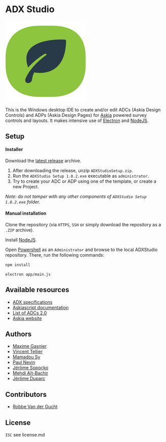 ADX Studio
==========

![ADX Studio](https://github.com/AskiaADX/ADXStudio/blob/develop/adxstudio.png?raw=true)

This is the Windows desktop IDE to create and/or edit ADCs (Askia Design Controls) and ADPs (Askia Design Pages) for [Askia](http://www.askia.com/) powered survey controls and layouts. It makes intensive use of [Electron](https://github.com/atom/electron) and [NodeJS](https://nodejs.org/en/).

Setup
-----

#### Installer

Download the [latest release](https://github.com/AskiaADX/ADXStudio/releases/latest) archive.

1.	After downloading the release, unzip `ADXStudioSetup.zip`.
2.	Run the `ADXStudio Setup 1.0.2.exe` executable as `administrator`.
3.	Try to create your ADC or ADP using one of the template, or create a new Project.

*Note: do not tamper with any other components of `ADXStudio Setup 1.0.2.exe` folder.*

#### Manual installation

Clone the repository (via `HTTPS`, `SSH` or simply download the repository as a `.ZIP` archive).

Install [NodeJS](https://nodejs.org/download/).

Open [Powershell](https://msdn.microsoft.com/en-us/dd742419) as an `Administrator` and browse to the local ADXStudio repository.
There, run the following commands:

```
npm install
```

```
electron app/main.js
```

Available resources
-------------------

-	[ADX specifications](https://github.com/AskiaADX/ADXStudio/wiki)
-	[Askiascript documentation](askiascript2_introduction_to_askiascript_2)
-	[List of ADCs 2.0](https://support.askia.com/hc/en-us/sections/200009182-askia-design-control-ADC-2-0-Javascript-)
-	[Askia website](https://askia.com/)

Authors
-------

-  [Maxime Gasnier](https://github.com/Maximeesilv)
-  [Vincent Tellier](https://github.com/VincentTel)
-  [Mamadou Sy](https://github.com/MamadouSy)
-  [Paul Nevin](https://github.com/uncleserb)
-  [Jérôme Sopoçko](https://github.com/BadJerry)
-  [Mehdi Aït-Bachir](https://github.com/AskiaMehdi)
-  [Jérôme Duparc](https://github.com/Djedj)

Contributors
------------

- [Robbe Van der Gucht](https://github.com/sir-ragna)

License
-------

`ISC` see license.md
